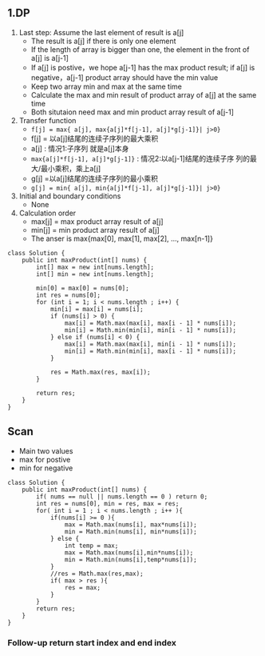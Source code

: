 ## 1.DP
1. Last step: Assume the last element of result is a[j]
	* The result is a[j] if there is only one element
	* If the length of array is bigger than one, the element in the front of a[j] is a[j-1]
	* If a[j] is postive，we hope a[j-1] has the max product result; if a[j] is negative，a[j-1] product array should have the min value
	* Keep two array min and max at the same time
	* Calculate the max and min result of product array of a[j] at the same time
	* Both situtaion need max and min product array result of a[j-1]
2. Transfer function
	* `f[j] = max{ a[j], max{a[j]*f[j-1], a[j]*g[j-1]}| j>0}`
	* f[j] =  以a[j]结尾的连续子序列的最大乘积
	* a[j] : 情况1:子序列 就是a[j]本身
	* `max{a[j]*f[j-1], a[j]*g[j-1]}` : 情况2:以a[j-1]结尾的连续子序 列的最大/最小乘积，乘上a[j]
	* g[j] =以a[j]结尾的连续子序列的最小乘积
	* `g[j] = min{ a[j], min{a[j]*f[j-1], a[j]*g[j-1]}| j>0}`
3. Initial and boundary conditions
	* None
4. Calculation order
	* max[j] = max product array result of a[j]
	* min[j] = min product array result of a[j]
	* The anser is max{max[0], max[1], max[2], ..., max[n-1]}


```
class Solution {
    public int maxProduct(int[] nums) {
        int[] max = new int[nums.length];
        int[] min = new int[nums.length];
        
        min[0] = max[0] = nums[0];
        int res = nums[0];
        for (int i = 1; i < nums.length ; i++) {
            min[i] = max[i] = nums[i];
            if (nums[i] > 0) {
                max[i] = Math.max(max[i], max[i - 1] * nums[i]);
                min[i] = Math.min(min[i], min[i - 1] * nums[i]);
            } else if (nums[i] < 0) {
                max[i] = Math.max(max[i], min[i - 1] * nums[i]);
                min[i] = Math.min(min[i], max[i - 1] * nums[i]);
            }
            
            res = Math.max(res, max[i]);
        }
        
        return res;
    }
}
```



## Scan
* Main two values
* max for postive 
* min for negative

```
class Solution {
    public int maxProduct(int[] nums) {
        if( nums == null || nums.length == 0 ) return 0;
        int res = nums[0], min = res, max = res;
        for( int i = 1 ; i < nums.length ; i++ ){
            if(nums[i] >= 0 ){
                max = Math.max(nums[i], max*nums[i]);
                min = Math.min(nums[i], min*nums[i]);  
            } else {
                int temp = max;
                max = Math.max(nums[i],min*nums[i]);
                min = Math.min(nums[i],temp*nums[i]);
            }
            //res = Math.max(res,max);
            if( max > res ){
                res = max;
            }
        }
        return res;
    }
}
```

### Follow-up return start index and end index